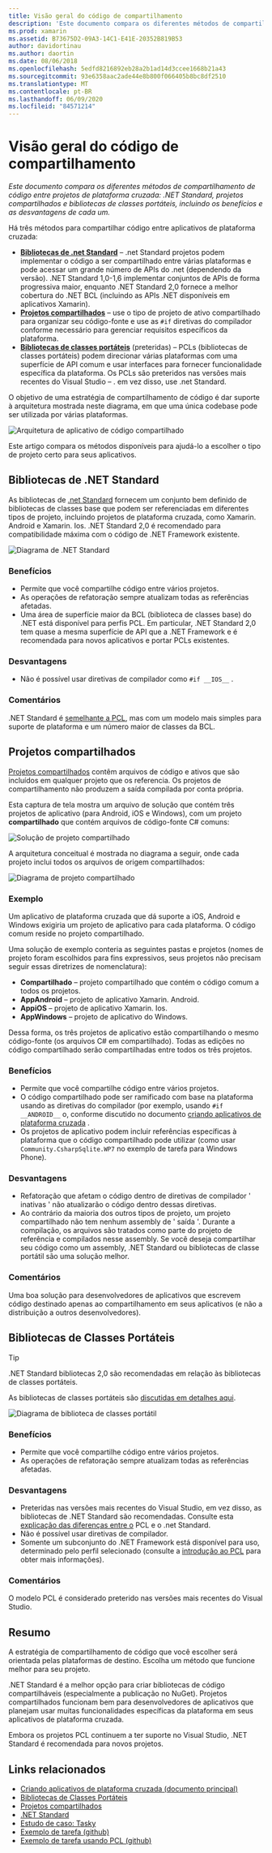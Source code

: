 ```yaml
---
title: Visão geral do código de compartilhamento
description: 'Este documento compara os diferentes métodos de compartilhamento de código entre projetos de plataforma cruzada: projetos compartilhados, bibliotecas de classes portáteis e .NET Standard, incluindo os benefícios e as desvantagens de cada um.'
ms.prod: xamarin
ms.assetid: B73675D2-09A3-14C1-E41E-20352B819B53
author: davidortinau
ms.author: daortin
ms.date: 08/06/2018
ms.openlocfilehash: 5edfd8216892eb28a2b1ad14d3ccee1668b21a43
ms.sourcegitcommit: 93e6358aac2ade44e8b800f066405b8bc8df2510
ms.translationtype: MT
ms.contentlocale: pt-BR
ms.lasthandoff: 06/09/2020
ms.locfileid: "84571214"
---
```

# <a name="sharing-code-overview"></a>Visão geral do código de compartilhamento

_Este documento compara os diferentes métodos de compartilhamento de código entre projetos de plataforma cruzada: .NET Standard, projetos compartilhados e bibliotecas de classes portáteis, incluindo os benefícios e as desvantagens de cada um._

Há três métodos para compartilhar código entre aplicativos de plataforma cruzada:

- [**Bibliotecas de .net Standard**](#Net_Standard) – .net Standard projetos podem implementar o código a ser compartilhado entre várias plataformas e pode acessar um grande número de APIs do .net (dependendo da versão). .NET Standard 1,0-1,6 implementar conjuntos de APIs de forma progressiva maior, enquanto .NET Standard 2,0 fornece a melhor cobertura do .NET BCL (incluindo as APIs .NET disponíveis em aplicativos Xamarin).
- [**Projetos compartilhados**](#Shared_Projects) – use o tipo de projeto de ativo compartilhado para organizar seu código-fonte e use as `#if` diretivas do compilador conforme necessário para gerenciar requisitos específicos da plataforma.
- [**Bibliotecas de classes portáteis**](#Portable_Class_Libraries) (preteridas) – PCLs (bibliotecas de classes portáteis) podem direcionar várias plataformas com uma superfície de API comum e usar interfaces para fornecer funcionalidade específica da plataforma. Os PCLs são preteridos nas versões mais recentes do Visual Studio &ndash; . em vez disso, use .net Standard.

O objetivo de uma estratégia de compartilhamento de código é dar suporte à arquitetura mostrada neste diagrama, em que uma única codebase pode ser utilizada por várias plataformas.

 ![Arquitetura de aplicativo de código compartilhado](code-sharing-images/conceptualarchitecture.png "Arquitetura de aplicativo de código compartilhado")

Este artigo compara os métodos disponíveis para ajudá-lo a escolher o tipo de projeto certo para seus aplicativos.

<a name="Net_Standard"></a>

## <a name="net-standard-libraries"></a>Bibliotecas de .NET Standard

As bibliotecas de [.net Standard](~/cross-platform/app-fundamentals/net-standard.md) fornecem um conjunto bem definido de bibliotecas de classes base que podem ser referenciadas em diferentes tipos de projeto, incluindo projetos de plataforma cruzada, como Xamarin. Android e Xamarin. Ios. .NET Standard 2,0 é recomendado para compatibilidade máxima com o código de .NET Framework existente.

![Diagrama de .NET Standard](code-sharing-images/netstandard.png "Diagrama de .NET Standard")

### <a name="benefits"></a>Benefícios

- Permite que você compartilhe código entre vários projetos.
- As operações de refatoração sempre atualizam todas as referências afetadas.
- Uma área de superfície maior da BCL (biblioteca de classes base) do .NET está disponível para perfis PCL. Em particular, .NET Standard 2,0 tem quase a mesma superfície de API que a .NET Framework e é recomendada para novos aplicativos e portar PCLs existentes.

### <a name="disadvantages"></a>Desvantagens

- Não é possível usar diretivas de compilador como `#if __IOS__` .

### <a name="remarks"></a>Comentários

.NET Standard é [semelhante a PCL](https://docs.microsoft.com/dotnet/standard/net-standard#comparison-to-portable-class-libraries), mas com um modelo mais simples para suporte de plataforma e um número maior de classes da BCL.

<a name="Shared_Projects"></a>

## <a name="shared-projects"></a>Projetos compartilhados

[Projetos compartilhados](~/cross-platform/app-fundamentals/shared-projects.md) contêm arquivos de código e ativos que são incluídos em qualquer projeto que os referencia. Os projetos de compartilhamento não produzem a saída compilada por conta própria.

Esta captura de tela mostra um arquivo de solução que contém três projetos de aplicativo (para Android, iOS e Windows), com um projeto **compartilhado** que contém arquivos de código-fonte C# comuns:

![Solução de projeto compartilhado](code-sharing-images/sharedsolution.png "Solução de projeto compartilhado")

A arquitetura conceitual é mostrada no diagrama a seguir, onde cada projeto inclui todos os arquivos de origem compartilhados:

![Diagrama de projeto compartilhado](code-sharing-images/sharedassetproject.png "Diagrama de projeto compartilhado")

### <a name="example"></a>Exemplo

Um aplicativo de plataforma cruzada que dá suporte a iOS, Android e Windows exigiria um projeto de aplicativo para cada plataforma. O código comum reside no projeto compartilhado.

Uma solução de exemplo conteria as seguintes pastas e projetos (nomes de projeto foram escolhidos para fins expressivos, seus projetos não precisam seguir essas diretrizes de nomenclatura):

- **Compartilhado** – projeto compartilhado que contém o código comum a todos os projetos.
- **AppAndroid** – projeto de aplicativo Xamarin. Android.
- **AppiOS** – projeto de aplicativo Xamarin. Ios.
- **AppWindows** – projeto de aplicativo do Windows.

Dessa forma, os três projetos de aplicativo estão compartilhando o mesmo código-fonte (os arquivos C# em compartilhado). Todas as edições no código compartilhado serão compartilhadas entre todos os três projetos.

### <a name="benefits"></a>Benefícios

- Permite que você compartilhe código entre vários projetos.
- O código compartilhado pode ser ramificado com base na plataforma usando as diretivas do compilador (por exemplo, usando `#if __ANDROID__` o, conforme discutido no documento [criando aplicativos de plataforma cruzada](~/cross-platform/app-fundamentals/building-cross-platform-applications/index.md) .
- Os projetos de aplicativo podem incluir referências específicas à plataforma que o código compartilhado pode utilizar (como usar `Community.CsharpSqlite.WP7` no exemplo de tarefa para Windows Phone).

### <a name="disadvantages"></a>Desvantagens

- Refatoração que afetam o código dentro de diretivas de compilador ' inativas ' não atualizarão o código dentro dessas diretivas.
- Ao contrário da maioria dos outros tipos de projeto, um projeto compartilhado não tem nenhum assembly de ' saída '. Durante a compilação, os arquivos são tratados como parte do projeto de referência e compilados nesse assembly. Se você deseja compartilhar seu código como um assembly, .NET Standard ou bibliotecas de classe portátil são uma solução melhor.

<a name="Shared_Remarks"></a>

### <a name="remarks"></a>Comentários

Uma boa solução para desenvolvedores de aplicativos que escrevem código destinado apenas ao compartilhamento em seus aplicativos (e não a distribuição a outros desenvolvedores).

<a name="Portable_Class_Libraries"></a>

## <a name="portable-class-libraries"></a>Bibliotecas de Classes Portáteis

> [!TIP]
> .NET Standard bibliotecas 2,0 são recomendadas em relação às bibliotecas de classes portáteis.

As bibliotecas de classes portáteis são [discutidas em detalhes aqui](~/cross-platform/app-fundamentals/pcl.md).

![Diagrama de biblioteca de classes portátil](code-sharing-images/portableclasslibrary.png "Diagrama de biblioteca de classes portátil")

### <a name="benefits"></a>Benefícios

- Permite que você compartilhe código entre vários projetos.
- As operações de refatoração sempre atualizam todas as referências afetadas.

### <a name="disadvantages"></a>Desvantagens

- Preteridas nas versões mais recentes do Visual Studio, em vez disso, as bibliotecas de .NET Standard são recomendadas. Consulte esta [explicação das diferenças entre o](https://docs.microsoft.com/dotnet/standard/net-standard#comparison-to-portable-class-libraries) PCL e o .net Standard.
- Não é possível usar diretivas de compilador.
- Somente um subconjunto do .NET Framework está disponível para uso, determinado pelo perfil selecionado (consulte a [introdução ao PCL](~/cross-platform/app-fundamentals/pcl.md) para obter mais informações).

### <a name="remarks"></a>Comentários

O modelo PCL é considerado preterido nas versões mais recentes do Visual Studio.

## <a name="summary"></a>Resumo

A estratégia de compartilhamento de código que você escolher será orientada pelas plataformas de destino. Escolha um método que funcione melhor para seu projeto.

.NET Standard é a melhor opção para criar bibliotecas de código compartilháveis (especialmente a publicação no NuGet). Projetos compartilhados funcionam bem para desenvolvedores de aplicativos que planejam usar muitas funcionalidades específicas da plataforma em seus aplicativos de plataforma cruzada.

Embora os projetos PCL continuem a ter suporte no Visual Studio, .NET Standard é recomendada para novos projetos.

## <a name="related-links"></a>Links relacionados

- [Criando aplicativos de plataforma cruzada (documento principal)](~/cross-platform/app-fundamentals/building-cross-platform-applications/index.md)
- [Bibliotecas de Classes Portáteis](~/cross-platform/app-fundamentals/pcl.md)
- [Projetos compartilhados](~/cross-platform/app-fundamentals/shared-projects.md)
- [.NET Standard](~/cross-platform/app-fundamentals/net-standard.md)
- [Estudo de caso: Tasky](~/cross-platform/app-fundamentals/building-cross-platform-applications/case-study-tasky.md)
- [Exemplo de tarefa (github)](https://github.com/xamarin/mobile-samples/tree/master/Tasky)
- [Exemplo de tarefa usando PCL (github)](https://github.com/xamarin/mobile-samples/tree/master/TaskyPortable)
